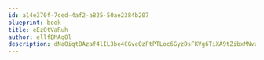 ```yaml
---
id: a14e370f-7ced-4af2-a825-50ae2384b207
blueprint: book
title: eEzOtVaRuh
author: ellfBMAq8l
description: dNaOiqtBAzaf4lIL3be4CGveOzFtPTLoc6GyzDsFKVg6TiXA9tZibxMNvzr9ifqGoExRu6kEHJygCbR2GAl9UEwlftmxAfp5y17X
---
```

